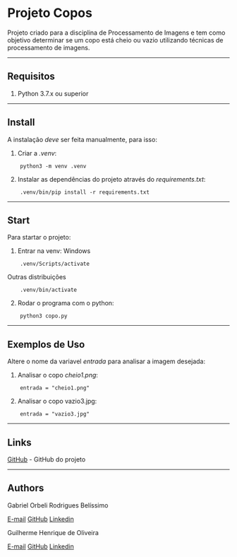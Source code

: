 # Projeto Copos
Projeto criado para a disciplina de Processamento de Imagens e tem como objetivo determinar se um copo está cheio ou vazio utilizando técnicas de processamento de imagens.

---
## Requisitos
1) Python 3.7.x ou superior

---
## Install
A instalação *deve* ser feita manualmente, para isso:
1) Criar a *.venv*: 
```
    python3 -m venv .venv
```
2) Instalar as dependências do projeto através do *requirements.txt*:
```
    .venv/bin/pip install -r requirements.txt
```

---
## Start
Para startar o projeto:
1) Entrar na venv:
Windows
```
    .venv/Scripts/activate
```
Outras distribuições
```
    .venv/bin/activate
```
2) Rodar o programa com o python:
```
    python3 copo.py
```

---
## Exemplos de Uso
Altere o nome da variavel *entrada* para analisar a imagem desejada:
1) Analisar o copo *cheio1.png*:
```
    entrada = "cheio1.png"
```
2) Analisar o copo vazio3.jpg:
```
    entrada = "vazio3.jpg"
```

---
## Links
[GitHub](https://github.com/Orbeli/projeto-copos) - GitHub do projeto  

---
## Authors
Gabriel Orbeli Rodrigues Belíssimo

[E-mail](mailto:gabriel.orbeli@gmail.com)
[GitHub](https://github.com/Orbeli)
[Linkedin](https://www.linkedin.com/in/gabriel-orbeli-436815171/)

Guilherme Henrique de Oliveira

[E-mail](mailto:henriqueoliveiragui18@gmail.com)
[GitHub](https://github.com/Guilherme1-jpg)
[Linkedin](https://www.linkedin.com/in/guilherme-henrique-6b3389136/)
